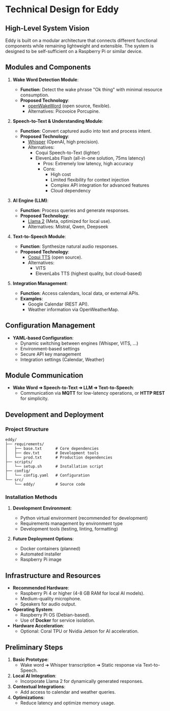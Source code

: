 # Technical Design for Eddy

## High-Level System Vision

Eddy is built on a modular architecture that connects different functional components while remaining lightweight and extensible. The system is designed to be self-sufficient on a Raspberry Pi or similar device.

## Modules and Components

1. **Wake Word Detection Module**:

   - **Function**: Detect the wake phrase "Ok thing" with minimal resource consumption.
   - **Proposed Technology**:
     - [openWakeWord](https://github.com/dscripka/openWakeWord) (open source, flexible).
     - Alternatives: Picovoice Porcupine.

2. **Speech-to-Text & Understanding Module**:

   - **Function**: Convert captured audio into text and process intent.
   - **Proposed Technology**:
     - [Whisper](https://github.com/openai/whisper) (OpenAI, high precision).
     - Alternatives: 
       - Coqui Speech-to-Text (lighter)
       - ElevenLabs Flash (all-in-one solution, 75ms latency)
         - Pros: Extremely low latency, high accuracy
         - Cons: 
           - High cost
           - Limited flexibility for context injection
           - Complex API integration for advanced features
           - Cloud dependency

3. **AI Engine (LLM)**:

   - **Function**: Process queries and generate responses.
   - **Proposed Technology**:
     - [Llama 2](https://github.com/facebookresearch/llama) (Meta, optimized for local use).
     - Alternatives: Mistral, Qwen, Deepseek

4. **Text-to-Speech Module**:

   - **Function**: Synthesize natural audio responses.
   - **Proposed Technology**:
     - [Coqui TTS](https://github.com/coqui-ai/TTS) (open source).
     - Alternatives: 
       - VITS
       - ElevenLabs TTS (highest quality, but cloud-based)

5. **Integration Management**:

   - **Function**: Access calendars, local data, or external APIs.
   - **Examples**:
     - Google Calendar (REST API).
     - Weather information via OpenWeatherMap.

## Configuration Management

- **YAML-based Configuration**:
  - Dynamic switching between engines (Whisper, VITS, ...)
  - Environment-based settings
  - Secure API key management
  - Integration settings (Calendar, Weather)

## Module Communication

- **Wake Word ➔ Speech-to-Text ➔ LLM ➔ Text-to-Speech**:
  - Communication via **MQTT** for low-latency operations, or **HTTP REST** for simplicity.

## Development and Deployment

### Project Structure
```
eddy/
├── requirements/
│   ├── base.txt      # Core dependencies
│   ├── dev.txt       # Development tools
│   └── prod.txt      # Production dependencies
├── scripts/
│   └── setup.sh      # Installation script
├── config/
│   └── config.yaml   # Configuration
└── src/
    └── eddy/         # Source code
```

### Installation Methods

1. **Development Environment**:
   - Python virtual environment (recommended for development)
   - Requirements management by environment type
   - Development tools (testing, linting, formatting)

2. **Future Deployment Options**:
   - Docker containers (planned)
   - Automated installer
   - Raspberry Pi image

## Infrastructure and Resources

- **Recommended Hardware**:
  - Raspberry Pi 4 or higher (4-8 GB RAM for local AI models).
  - Medium-quality microphone.
  - Speakers for audio output.
- **Operating System**:
  - Raspberry Pi OS (Debian-based).
  - Use of **Docker** for service isolation.
- **Hardware Acceleration**:
  - Optional: Coral TPU or Nvidia Jetson for AI acceleration.

## Preliminary Steps

1. **Basic Prototype**:
   - Wake word ➔ Whisper transcription ➔ Static response via Text-to-Speech.
2. **Local AI Integration**:
   - Incorporate Llama 2 for dynamically generated responses.
3. **Contextual Integrations**:
   - Add access to calendar and weather queries.
4. **Optimizations**:
   - Reduce latency and optimize memory usage.